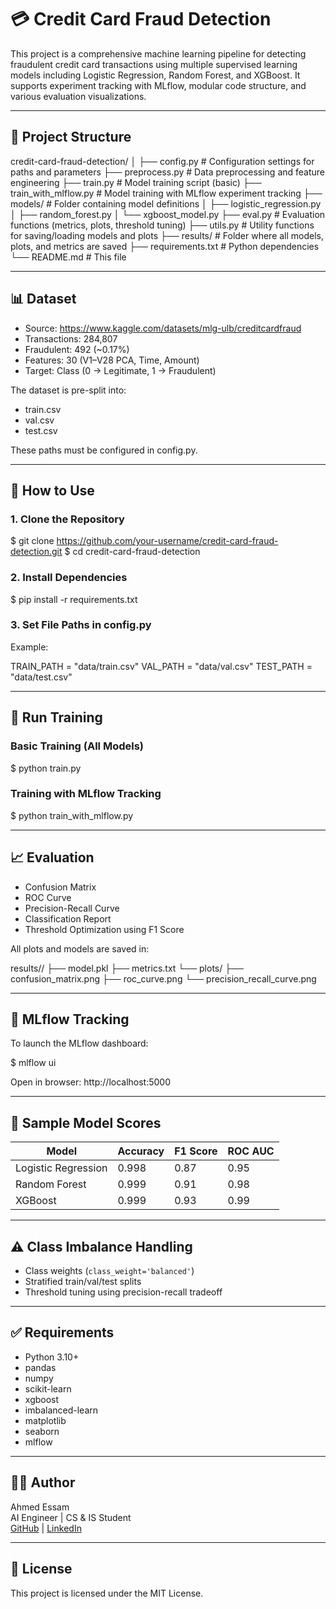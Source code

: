 # 💳 Credit Card Fraud Detection

This project is a comprehensive machine learning pipeline for detecting fraudulent credit card transactions using multiple supervised learning models including Logistic Regression, Random Forest, and XGBoost. It supports experiment tracking with MLflow, modular code structure, and various evaluation visualizations.

---

## 📁 Project Structure

credit-card-fraud-detection/
│
├── config.py                 # Configuration settings for paths and parameters
├── preprocess.py            # Data preprocessing and feature engineering
├── train.py                 # Model training script (basic)
├── train_with_mlflow.py     # Model training with MLflow experiment tracking
├── models/                  # Folder containing model definitions
│   ├── logistic_regression.py
│   ├── random_forest.py
│   └── xgboost_model.py
├── eval.py                  # Evaluation functions (metrics, plots, threshold tuning)
├── utils.py                 # Utility functions for saving/loading models and plots
├── results/                 # Folder where all models, plots, and metrics are saved
├── requirements.txt         # Python dependencies
└── README.md                # This file

---

## 📊 Dataset

- Source: https://www.kaggle.com/datasets/mlg-ulb/creditcardfraud
- Transactions: 284,807
- Fraudulent: 492 (~0.17%)
- Features: 30 (V1–V28 PCA, Time, Amount)
- Target: Class (0 → Legitimate, 1 → Fraudulent)

The dataset is pre-split into:
- train.csv
- val.csv
- test.csv

These paths must be configured in config.py.

---

## 🔧 How to Use

### 1. Clone the Repository

$ git clone https://github.com/your-username/credit-card-fraud-detection.git
$ cd credit-card-fraud-detection

### 2. Install Dependencies

$ pip install -r requirements.txt

### 3. Set File Paths in config.py

Example:

TRAIN_PATH = "data/train.csv"
VAL_PATH   = "data/val.csv"
TEST_PATH  = "data/test.csv"

---

## 🚀 Run Training

### Basic Training (All Models)

$ python train.py

### Training with MLflow Tracking

$ python train_with_mlflow.py

---

## 📈 Evaluation

- Confusion Matrix
- ROC Curve
- Precision-Recall Curve
- Classification Report
- Threshold Optimization using F1 Score

All plots and models are saved in:

results/<ModelName>/
├── model.pkl
├── metrics.txt
└── plots/
    ├── confusion_matrix.png
    ├── roc_curve.png
    └── precision_recall_curve.png

---

## 🧪 MLflow Tracking

To launch the MLflow dashboard:

$ mlflow ui

Open in browser: http://localhost:5000

---

## 📌 Sample Model Scores

| Model              | Accuracy | F1 Score | ROC AUC |
|-------------------|----------|----------|---------|
| Logistic Regression | 0.998   | 0.87     | 0.95    |
| Random Forest       | 0.999   | 0.91     | 0.98    |
| XGBoost             | 0.999   | 0.93     | 0.99    |

---

## ⚠️ Class Imbalance Handling

- Class weights (`class_weight='balanced'`)
- Stratified train/val/test splits
- Threshold tuning using precision-recall tradeoff

---

## ✅ Requirements

- Python 3.10+
- pandas
- numpy
- scikit-learn
- xgboost
- imbalanced-learn
- matplotlib
- seaborn
- mlflow

---

## 👨‍💻 Author

Ahmed Essam  
AI Engineer | CS & IS Student  
[GitHub](https://github.com) | [LinkedIn](https://www.linkedin.com)

---

## 📃 License

This project is licensed under the MIT License.

